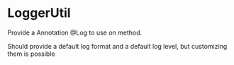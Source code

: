 # LoggerUtil

Provide a Annotation @Log to use on method.

Should provide a default log format and a default log level, but customizing them is possible
